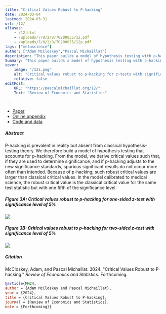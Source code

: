 ```yaml
---
title: "Critical Values Robust to P-hacking" 
date: 2024-03-04
lastmod: 2024-03-31
url: /12/
aliases:
    - /12.html
    - /uploads/7/0/2/0/70200055/12.pdf
    - /uploads/7/0/2/0/70200055/12p.pdf
tags: ["metascience"]
author: ["Adam McCloskey","Pascal Michaillat"]
description: "This paper builds a model of hypothesis testing with p-hacking and gives critical values that correct the inflated type 1 error rate caused by p-hacking." 
Summary: "This paper builds a model of hypothesis testing with p-hacking and gives critical values that correct the inflated type 1 error rate caused by p-hacking. As a rule of thumb, such robust critical values are classical critical values with one fifth of the significance level."
cover:
    image: "/12s.png"
    alt: "Critical values robust to p-hacking for z-tests with significance level of 5%"
    relative: false
editPost:
    URL: "https://pascalmichaillat.org/12/"
    Text: "Review of Economics and Statistics"

---
```


<div class="thinline"></div>

+ [Paper](/12.pdf)
+ [Online appendix](/12a.pdf)
+ [Code and data](https://github.com/pmichaillat/p-hacking)

<div class="thinline"></div>

##### Abstract

P-hacking is prevalent in reality but absent from classical hypothesis-testing theory. 
We therefore build a model of hypothesis testing that accounts for p-hacking.
From the model, we derive critical values such that, if they are used to determine significance, and if p-hacking adjusts to the new significance standards, spurious significant results do not occur more often than intended. Because of p-hacking, such robust critical values are larger than classical critical values. In the model calibrated to medical science, the robust critical value is the classical critical value for the same test statistic but with one fifth of the significance level.

<div class="thinline"></div>

##### Figure 3A:  Critical values robust to p-hacking for one-sided z-test with significance level of 5%

![](/12a.png)

##### Figure 3B:  Critical values robust to p-hacking for two-sided z-test with significance level of 5%

![](/12b.png)

<div class="thinline"></div>

##### Citation

McCloskey, Adam, and Pascal Michaillat. 2024. "Critical Values Robust to P-hacking." *Review of Economics and Statistics*. Forthcoming.

```BibTeX
@article{MM24,
author = {Adam McCloskey and Pascal Michaillat},
year = {2024},
title = {Critical Values Robust to P-hacking},
journal = {Review of Economics and Statistics},
note = {Forthcoming}}
```